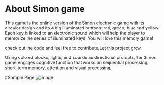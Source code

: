 # About Simon game

This game is the online version of the Simon electronic game with its circular design and its 4 big illuminated buttons: red, green, blue and yellow. Each key is linked to an electronic sound which will help the player to memorize the series of illuminated keys. You will love this memory game!


check out the code and feel free to contribute,Let this project grow.



Using colored blocks, lights, and sounds as directional prompts, the Simon game engages cognitive function that works on sequential processing, short-term memory, attention and visual processing.





#Sample Page
![image](https://user-images.githubusercontent.com/76584243/197682727-1891a028-8672-4fc2-be48-e4a8c80ac942.png)
